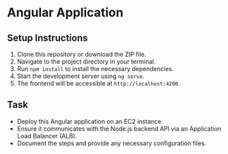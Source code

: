 
# Angular Application

## Setup Instructions

1. Clone this repository or download the ZIP file.
2. Navigate to the project directory in your terminal.
3. Run `npm install` to install the necessary dependencies.
4. Start the development server using `ng serve`.
5. The frontend will be accessible at `http://localhost:4200`.

## Task
- Deploy this Angular application on an EC2 instance.
- Ensure it communicates with the Node.js backend API via an Application Load Balancer (ALB).
- Document the steps and provide any necessary configuration files.
